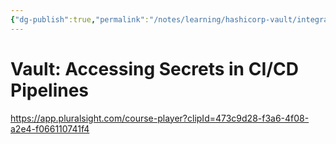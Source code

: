```yaml
---
{"dg-publish":true,"permalink":"/notes/learning/hashicorp-vault/integrating-hashicorp-vault-in-devops-workflows/02-accessing-secrets-in-cicd-pipelines/","dgHomeLink":true,"dgPassFrontmatter":false}
---
```


# Vault: Accessing Secrets in CI/CD Pipelines

<https://app.pluralsight.com/course-player?clipId=473c9d28-f3a6-4f08-a2e4-f066110741f4>

